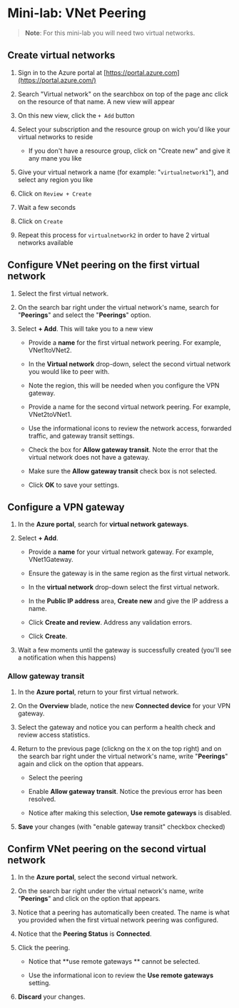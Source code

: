 # Mini-lab: VNet Peering

> **Note**: For this mini-lab you will need two virtual networks.

## Create virtual networks
1. Sign in to the Azure portal at [https://portal.azure.com](https://portal.azure.com/)

1. Search "Virtual network" on the searchbox on top of the page anc click on the resource of that name. A new view will appear

1. On this new view, click the `+ Add` button

1. Select your subscription and the resource group on wich you'd like your virtual networks to reside
    * If you don't have a resource group, click on "Create new" and give it any mane you like

1. Give your virtual network a name (for example: "`virtualnetwork1`"), and select any region you like

1. Click on `Review + Create`

1. Wait a few seconds

1. Click on `Create`

1. Repeat this process for `virtualnetwork2` in order to have 2 virtual networks available


## Configure VNet peering on the first virtual network

1. Select the first virtual network. 

1. On the search bar right under the virtual network's name, search for "**Peerings**" and select the "**Peerings**" option.

1. Select **+ Add**. This will take you to a new view

    + Provide a **name** for the first virtual network peering. For example, VNet1toVNet2. 

    + In the **Virtual network** drop-down, select the second virtual network you would like to peer with. 

    + Note the region, this will be needed when you configure the VPN gateway. 

    + Provide a name for the second virtual network peering. For example, VNet2toVNet1. 

    + Use the informational icons to review the network access, forwarded traffic, and gateway transit settings.

    + Check the box for **Allow gateway transit**. Note the error that the virtual network does not have a gateway. 

    + Make sure the **Allow gateway transit** check box is not selected.

    + Click **OK** to save your settings.

## Configure a VPN gateway

1. In the **Azure portal**, search for **virtual network gateways**.

1. Select **+ Add**.

    + Provide a **name** for your virtual network gateway. For example, VNet1Gateway.

    + Ensure the gateway is in the same region as the first virtual network.

    + In the **virtual network** drop-down select the first virtual network.

    + In the **Public IP address** area, **Create new** and give the IP address a name.

    + Click **Create and review**. Address any validation errors.

    + Click **Create**. 

1. Wait a few moments until the gateway is successfully created (you'll see a notification when this happens)

### Allow gateway transit

1. In the **Azure portal**, return to your first virtual network. 

1. On the **Overview** blade, notice the new **Connected device** for your VPN gateway.

1. Select the gateway and notice you can perform a health check and review access statistics. 

1. Return to the previous page (clickng on the `X` on the top right) and on the search bar right under the virtual network's name, write "**Peerings**" again and click on the option that appears.

    + Select the peering 
    
    + Enable **Allow gateway transit**. Notice the previous error has been resolved. 

    + Notice after making this selection, **Use remote gateways** is disabled. 

1. **Save** your changes (with "enable gateway transit" checkbox checked)

## Confirm VNet peering on the second virtual network

1. In the **Azure portal**, select the second virtual network. 

1. On the search bar right under the virtual network's name, write "**Peerings**" and click on the option that appears.

1. Notice that a peering has automatically been created. The name is what you provided when the first virtual network peering was configured. 

1. Notice that the **Peering Status** is **Connected**.

1. Click the peering.

    + Notice that **use remote gateways ** cannot be selected.

    + Use the informational icon to review the **Use remote gateways** setting.

1. **Discard** your changes. 

 
